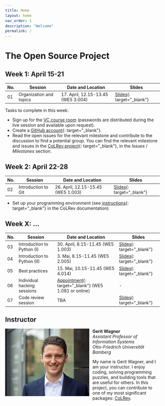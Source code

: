 ```yaml
---
title: Home
layout: home
nav_order: 1
description: "Welcome"
permalink: /
---
```


# The Open Source Project

## Week 1: April 15-21

| No. | Session | Date and Location | Slides |
|-----|---------|------------------|--------|
| 01  | Organization and topics | 17. April, 12.15-13.45 (WE5 3.004) | [Slides](output/01_topics.html){: target="_blank"} |

Tasks to complete in this week:

- Sign up for the [VC course room](TODO) (passwords are distributed during the live session and available upon request).
- Create a [GitHub account](https://github.com/signup){: target="_blank"}.
- Read the open issues for the relevant milestone and contribute to the discussion to find a potential group. You can find the relevant milestone and issues in the [CoLRev project](https://github.com/CoLRev-Environment/colrev){: target="_blank"}, in the *Issues* / *Milestones* section.

## Week 2: April 22-28

| No. | Session | Date and Location | Slides |
|-----|---------|------------------|--------|
| 02  | Introduction to Git | 26. April, 12.15-15.45 (WE5 1.003) | [Slides](output/02_git.html){: target="_blank"} |

- Set up your programming environment (see [instructions](https://colrev.readthedocs.io/en/latest/dev_docs/setup.html){: target="_blank"} in the CoLRev documentation)

## Week X: ...

| No. | Session | Date and Location | Slides |
|-----|---------|------------------|--------|
| 03  | Introduction to Python (I) | 30. April, 8.15-11.45 (WE5 1.003) | [Slides](output/03_python_1.html){: target="_blank"} |
| 04  | Introduction to Python (II) | 3. Mai, 8.15-11.45 (WE5 2.005) | [Slides](output/04_python_2.html){: target="_blank"} |
| 05  | Best practices | 15. Mai, 10.15-11.45 (WE5 4.014) | [Slides](output/05_best_practice.html){: target="_blank"} |
| 06  | Individual hacking sessions | [Appointment](https://calendly.com/gerit-wagner/30min){: target="_blank"} (WE5 1.081 or online) | - |
| 07  | Code review session | TBA |[Slides](output/06_presentations.html){: target="_blank"} |

## Instructor

<img src="assets/gerit_wagner.jpg" alt="Gerit Wagner (Foto: Tim Kipphan)" style="height: 220px; float: left; padding-right: 10px;">

**Gerit Wagner**  
*Assistant Professor of Information Systems*  
*Otto-Friedrich Universität Bamberg*

My name is Gerit Wagner, and I am your instructor. I enjoy coding, solving programming puzzles, and building tools that are useful for others. In this project, you can contribute to one of my most significant packages: [CoLRev](https://github.com/CoLRev-Environment/colrev). 

<br style="clear:both">

<!-- 
You can read more about my work [here](docs/instructor.html).


slides
resources and links
instructor

TBD: include a picture?
TODO : make group fotos and publish

objectives: mention tools and open synthesis?
-->
